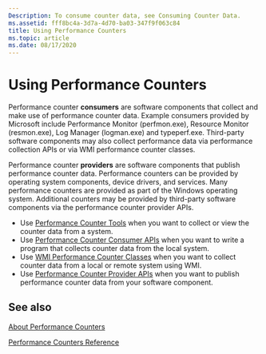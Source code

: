 ```yaml
---
Description: To consume counter data, see Consuming Counter Data.
ms.assetid: fff8bc4a-3d7a-4d70-ba03-347f9f063c84
title: Using Performance Counters
ms.topic: article
ms.date: 08/17/2020
---
```


# Using Performance Counters

Performance counter **consumers** are software components that collect and make use of performance counter data. Example consumers provided by Microsoft include Performance Monitor (perfmon.exe), Resource Monitor (resmon.exe), Log Manager (logman.exe) and typeperf.exe. Third-party software components may also collect performance data via performance collection APIs or via WMI performance counter classes.

Performance counter **providers** are software components that publish performance counter data. Performance counters can be provided by operating system components, device drivers, and services. Many performance counters are provided as part of the Windows operating system. Additional counters may be provided by third-party software components via the performance counter provider APIs.

- Use [Performance Counter Tools](performance-counters-tools.md) when you want to collect or view the counter data from a system.
- Use [Performance Counter Consumer APIs](consuming-counter-data.md) when you want to write a program that collects counter data from the local system.
- Use [WMI Performance Counter Classes](https://docs.microsoft.com/windows/desktop/WmiSdk/monitoring-performance-data) when you want to collect counter data from a local or remote system using WMI.
- Use [Performance Counter Provider APIs](providing-counter-data.md) when you want to publish performance counter data from your software component.

## See also

[About Performance Counters](about-performance-counters.md)

[Performance Counters Reference](performance-counters-reference.md)
